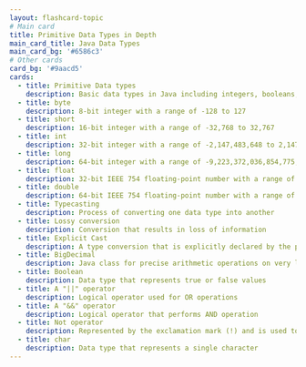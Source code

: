 ```yaml
---
layout: flashcard-topic
# Main card
title: Primitive Data Types in Depth
main_card_title: Java Data Types
main_card_bg: '#6586c3'
# Other cards
card_bg: '#9aacd5'
cards:
  - title: Primitive Data types 
    description: Basic data types in Java including integers, booleans, and characters
  - title: byte
    description: 8-bit integer with a range of -128 to 127
  - title: short
    description: 16-bit integer with a range of -32,768 to 32,767
  - title: int
    description: 32-bit integer with a range of -2,147,483,648 to 2,147,483,647
  - title: long
    description: 64-bit integer with a range of -9,223,372,036,854,775,808 to 9,223,372,036,854,775,807
  - title: float
    description: 32-bit IEEE 754 floating-point number with a range of approximately 3.4E-38 to 3.4E+38
  - title: double
    description: 64-bit IEEE 754 floating-point number with a range of approximately 4.9e-324 to 1.8e+308
  - title: Typecasting
    description: Process of converting one data type into another
  - title: Lossy conversion
    description: Conversion that results in loss of information
  - title: Explicit Cast
    description: A type conversion that is explicitly declared by the programmer.
  - title: BigDecimal
    description: Java class for precise arithmetic operations on very large or very small numbers
  - title: Boolean
    description: Data type that represents true or false values
  - title: A "||" operator
    description: Logical operator used for OR operations
  - title: A "&&" operator
    description: Logical operator that performs AND operation
  - title: Not operator
    description: Represented by the exclamation mark (!) and is used to negate a boolean value
  - title: char
    description: Data type that represents a single character
---
```

